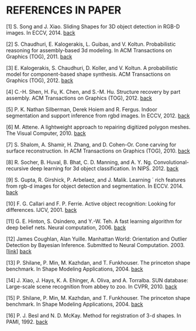 # REFERENCES IN PAPER

<a name="1" />

[1] S. Song and J. Xiao. Sliding Shapes for 3D object detection in RGB-D images. In ECCV, 2014. [back](https://github.com/aktumar/3D_reconstruction/blob/main/additional_info/notes/papers/3D_ShapeNets.md#1)

<a name="2" />

[2] S. Chaudhuri, E. Kalogerakis, L. Guibas, and V. Koltun. Probabilistic reasoning for assembly-based 3d modeling. In ACM Transactions on Graphics (TOG), 2011. [back](https://github.com/aktumar/3D_reconstruction/blob/main/additional_info/notes/papers/3D_ShapeNets.md#2)

[3] E. Kalogerakis, S. Chaudhuri, D. Koller, and V. Koltun. A probabilistic model for component-based shape synthesis. ACM Transactions on Graphics (TOG), 2012. [back](https://github.com/aktumar/3D_reconstruction/blob/main/additional_info/notes/papers/3D_ShapeNets.md#2)

[4] C.-H. Shen, H. Fu, K. Chen, and S.-M. Hu. Structure recovery by part assembly. ACM Transactions on Graphics (TOG), 2012. [back](https://github.com/aktumar/3D_reconstruction/blob/main/additional_info/notes/papers/3D_ShapeNets.md#2)

<a name="3" />

[5] P. K. Nathan Silberman, Derek Hoiem and R. Fergus. Indoor segmentation and support inference from rgbd images. In ECCV, 2012. [back](https://github.com/aktumar/3D_reconstruction/blob/main/additional_info/notes/papers/3D_ShapeNets.md.md#3)

<a name="4"/> 

[6] M. Attene. A lightweight approach to repairing digitized polygon meshes. The Visual Computer, 2010. [back](https://github.com/aktumar/3D_reconstruction/blob/main/additional_info/notes/papers/3D_ShapeNets.md#4)

[7] S. Shalom, A. Shamir, H. Zhang, and D. Cohen-Or. Cone carving for surface reconstruction. In ACM Transactions on Graphics (TOG), 2010. [back](https://github.com/aktumar/3D_reconstruction/blob/main/additional_info/notes/papers/3D_ShapeNets.md#4)

<a name="5"/> 

[8] R. Socher, B. Huval, B. Bhat, C. D. Manning, and A. Y. Ng. Convolutional-recursive deep learning for 3d object classification. In NIPS. 2012. [back](https://github.com/aktumar/3D_reconstruction/blob/main/additional_info/notes/papers/3D_ShapeNets.md#5)

[9] S. Gupta, R. Girshick, P. Arbelaez, and J. Malik. Learning ´ rich features from rgb-d images for object detection and segmentation. In ECCV. 2014. [back](https://github.com/aktumar/3D_reconstruction/blob/main/additional_info/notes/papers/3D_ShapeNets.md#5)

<a name="6"/>

[10] F. G. Callari and F. P. Ferrie. Active object recognition: Looking for differences. IJCV, 2001. [back](https://github.com/aktumar/3D_reconstruction/blob/main/additional_info/notes/papers/3D_ShapeNets.md#6)

<a name="7"/>

[11] G. E. Hinton, S. Osindero, and Y.-W. Teh. A fast learning algorithm for deep belief nets. Neural computation, 2006. [back](https://github.com/aktumar/3D_reconstruction/blob/main/additional_info/notes/papers/3D_ShapeNets.md#7)

<a name="8"/>

[12] James Coughlan, Alan Yuille. Manhattan World: Orientation and Outlier Detection by Bayesian Inference. Submitted to Neural Computation. 2003. [[link](https://www.cs.jhu.edu/~ayuille/pubs/ucla/A179_jcoughlan_NC2003.pdf)] [back](https://github.com/aktumar/3D_reconstruction/blob/main/additional_info/notes/youtube/Learning_3D_Rec_in_Function_Space.md)

<a name="9"/>

[13] P. Shilane, P. Min, M. Kazhdan, and T. Funkhouser. The princeton shape benchmark. In Shape Modeling Applications, 2004. [back](https://github.com/aktumar/3D_reconstruction/blob/main/additional_info/notes/papers/3D_ShapeNets.md#9)

[14] J. Xiao, J. Hays, K. A. Ehinger, A. Oliva, and A. Torralba. SUN database: Large-scale scene recognition from abbey to zoo. In CVPR, 2010. [back](https://github.com/aktumar/3D_reconstruction/blob/main/additional_info/notes/papers/3D_ShapeNets.md#9)

[15] P. Shilane, P. Min, M. Kazhdan, and T. Funkhouser. The princeton shape benchmark. In Shape Modeling Applications, 2004. [back](https://github.com/aktumar/3D_reconstruction/blob/main/additional_info/notes/papers/3D_ShapeNets.md#9)

<a name="10"/>

[16] P. J. Besl and N. D. McKay. Method for registration of 3-d shapes. In PAMI, 1992. [back](https://github.com/aktumar/3D_reconstruction/blob/main/additional_info/notes/papers/3D_ShapeNets.md#10)
